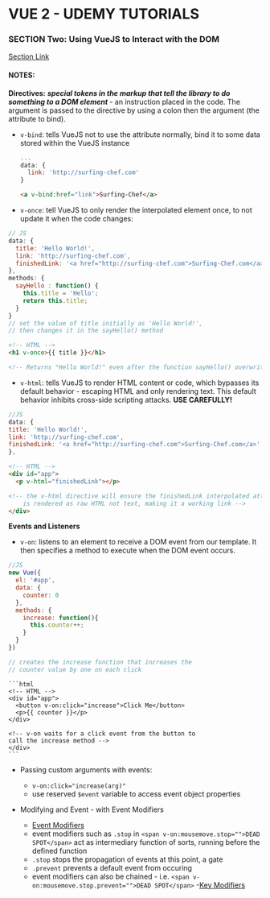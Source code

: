 # VUE 2 - UDEMY TUTORIALS #

### SECTION Two: Using VueJS to Interact with the DOM ###
[Section Link](https://www.udemy.com/vuejs-2-the-complete-guide/learn/v4/t/lecture/5940950?start=0)  

#### NOTES: ####
**Directives:** ***special tokens in the markup that tell the library to do something to a DOM element*** - an instruction placed in the code.  The argument is passed to the directive by using a colon then the argument (the attribute to bind).
- `v-bind`: tells VueJS not to use the attribute normally, bind it to some data stored within the VueJS instance
  ```javascript
  ...
  data: {
    link: 'http://surfing-chef.com'
  }
  ```
  ```html
  <a v-bind:href="link">Surfing-Chef</a>
  ```

- `v-once`: tell VueJS to only render the interpolated element once, to not update it when the code changes:
```javascript
// JS
data: {
  title: 'Hello World!',
  link: 'http://surfing-chef.com',
  finishedLink: '<a href="http://surfing-chef.com">Surfing-Chef.com</a>'
},
methods: {
  sayHello : function() {
    this.title = 'Hello';
    return this.title;
  }
}
// set the value of title initially as 'Hello World!',
// then changes it in the sayHello() method
```

  ```html
  <!-- HTML -->
  <h1 v-once>{{ title }}</h1>

  <!-- Returns "Hello World!" even after the function sayHello() overwrites it  -->
  ```

- `v-html`: tells VueJS to render HTML content or code, which bypasses its default behavior  - escaping HTML and only rendering text. This default behavior inhibits cross-side scripting attacks.  **USE CAREFULLY!**
```javascript
//JS
data: {
title: 'Hello World!',
link: 'http://surfing-chef.com',
finishedLink: '<a href="http://surfing-chef.com">Surfing-Chef.com</a>'
},
```

  ```html
  <!-- HTML -->
  <div id="app">
    <p v-html="finishedLink"></p>

  <!-- the v-html directive will ensure the finishedLink interpolated attribute
      is rendered as raw HTML not text, making it a working link -->  
  </div>
  ```

**Events and Listeners**  
  - `v-on`: listens to an element to receive a DOM event from our template. It then specifies a method to execute when the DOM event occurs.
  ```javascript
  //JS
  new Vue({
    el: '#app',
    data: {
      counter: 0
    },
    methods: {
      increase: function(){
        this.counter++;
      }
    }
  })

  // creates the increase function that increases the
  // counter value by one on each click
  ```

    ```html
    <!-- HTML -->
    <div id="app">
      <button v-on:click="increase">Click Me</button>
      <p>{{ counter }}</p>
    </div>

    <!-- v-on waits for a click event from the button to
    call the increase method -->  
    </div>
    ```  

- Passing custom arguments with events:
  - `v-on:click="increase(arg)"`  
  - use reserved `$event` variable to access event object properties

- Modifying and Event - with Event Modifiers
  - [Event Modifiers](http://vuejs.org/v2/guide/events.html#Event-Modifiers)
  - event modifiers such as `.stop` in `<span v-on:mousemove.stop="">DEAD SPOT</span>` act as intermediary function of sorts, running before the defined function  
  - `.stop` stops the propagation of events at this point, a gate  
  - `.prevent` prevents a default event from occuring  
  - event modifiers can also be chained - i.e. `<span v-on:mousemove.stop.prevent="">DEAD SPOT</span>`
  -[Key Modifiers](http://vuejs.org/v2/guide/events.html#Key-Modifiers)

